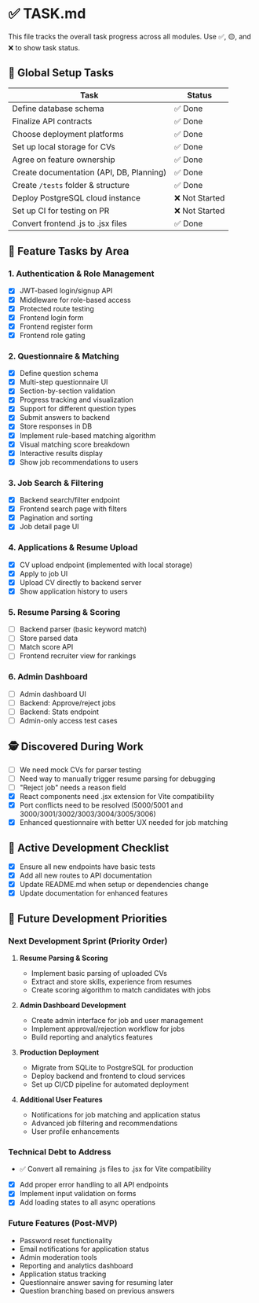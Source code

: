 # ✅ TASK.md

This file tracks the overall task progress across all modules.
Use ✅, 🟡, and ❌ to show task status.

## 🔹 Global Setup Tasks

| Task                                       | Status   |
|-------------------------------------------|----------|
| Define database schema                    | ✅ Done   |
| Finalize API contracts                    | ✅ Done   |
| Choose deployment platforms               | ✅ Done   |
| Set up local storage for CVs              | ✅ Done   |
| Agree on feature ownership                | ✅ Done   |
| Create documentation (API, DB, Planning)  | ✅ Done   |
| Create `/tests` folder & structure        | ✅ Done   |
| Deploy PostgreSQL cloud instance          | ❌ Not Started |
| Set up CI for testing on PR               | ❌ Not Started |
| Convert frontend .js to .jsx files        | ✅ Done   |

## 🔹 Feature Tasks by Area

### 1. Authentication & Role Management
- [x] JWT-based login/signup API
- [x] Middleware for role-based access
- [x] Protected route testing
- [x] Frontend login form
- [x] Frontend register form
- [x] Frontend role gating

### 2. Questionnaire & Matching
- [x] Define question schema
- [x] Multi-step questionnaire UI
- [x] Section-by-section validation
- [x] Progress tracking and visualization
- [x] Support for different question types
- [x] Submit answers to backend
- [x] Store responses in DB
- [x] Implement rule-based matching algorithm
- [x] Visual matching score breakdown
- [x] Interactive results display
- [x] Show job recommendations to users

### 3. Job Search & Filtering
- [x] Backend search/filter endpoint
- [x] Frontend search page with filters
- [x] Pagination and sorting
- [x] Job detail page UI

### 4. Applications & Resume Upload
- [x] CV upload endpoint (implemented with local storage)
- [x] Apply to job UI
- [x] Upload CV directly to backend server
- [x] Show application history to users

### 5. Resume Parsing & Scoring
- [ ] Backend parser (basic keyword match)
- [ ] Store parsed data
- [ ] Match score API
- [ ] Frontend recruiter view for rankings

### 6. Admin Dashboard
- [ ] Admin dashboard UI
- [ ] Backend: Approve/reject jobs
- [ ] Backend: Stats endpoint
- [ ] Admin-only access test cases

## 🕵️ Discovered During Work

- [ ] We need mock CVs for parser testing
- [ ] Need way to manually trigger resume parsing for debugging
- [ ] "Reject job" needs a reason field
- [x] React components need .jsx extension for Vite compatibility
- [x] Port conflicts need to be resolved (5000/5001 and 3000/3001/3002/3003/3004/3005/3006)
- [x] Enhanced questionnaire with better UX needed for job matching

## 🚧 Active Development Checklist

- [x] Ensure all new endpoints have basic tests
- [x] Add all new routes to API documentation
- [x] Update README.md when setup or dependencies change
- [x] Update documentation for enhanced features

## 🔮 Future Development Priorities

### Next Development Sprint (Priority Order)
1. **Resume Parsing & Scoring**
   - Implement basic parsing of uploaded CVs
   - Extract and store skills, experience from resumes
   - Create scoring algorithm to match candidates with jobs

2. **Admin Dashboard Development**
   - Create admin interface for job and user management
   - Implement approval/rejection workflow for jobs
   - Build reporting and analytics features

3. **Production Deployment**
   - Migrate from SQLite to PostgreSQL for production
   - Deploy backend and frontend to cloud services
   - Set up CI/CD pipeline for automated deployment

4. **Additional User Features**
   - Notifications for job matching and application status
   - Advanced job filtering and recommendations
   - User profile enhancements

### Technical Debt to Address
- ✅ Convert all remaining .js files to .jsx for Vite compatibility
- [x] Add proper error handling to all API endpoints
- [x] Implement input validation on forms
- [x] Add loading states to all async operations

### Future Features (Post-MVP)
- Password reset functionality
- Email notifications for application status
- Admin moderation tools
- Reporting and analytics dashboard
- Application status tracking
- Questionnaire answer saving for resuming later
- Question branching based on previous answers 